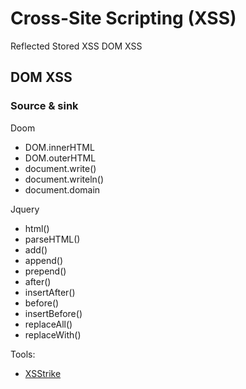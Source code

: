 #  Cross-Site Scripting (XSS)

Reflected
Stored XSS
DOM XSS


## DOM XSS

### Source & sink

Doom

- DOM.innerHTML
- DOM.outerHTML
- document.write()
- document.writeln()
- document.domain


Jquery


- html()
- parseHTML()
- add()
- append()
- prepend()
- after()
- insertAfter()
- before()
- insertBefore()
- replaceAll()
- replaceWith()



Tools:
- [XSStrike](https://github.com/s0md3v/XSStrike)


